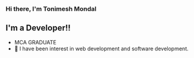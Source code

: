 ### Hi there, I'm Tonimesh Mondal


## I'm a Developer!!


- MCA GRADUATE
- 🌱 I have been interest in web development and software development.
